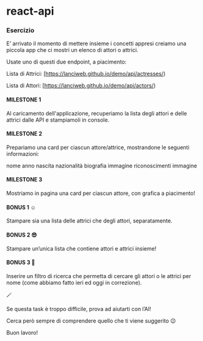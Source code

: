 # react-api

### Esercizio
 
 
 E’ arrivato il momento di mettere insieme i concetti appresi creiamo una piccola app che ci mostri un elenco di attori o attrici.
 
 Usate uno di questi due endpoint, a piacimento:
 
 Lista di Attrici:   [https://lanciweb.github.io/demo/api/actresses/)
 
 Lista di Attori:  [https://lanciweb.github.io/demo/api/actors/)
 
#### MILESTONE 1
 Al caricamento dell'applicazione, recuperiamo la lista degli attori e delle attrici dalle API e stampiamoli in console.
 
#### MILESTONE 2
 
 Prepariamo una card per ciascun attore/attrice, mostrandone le seguenti informazioni:
 
 
nome
anno nascita
nazionalità
biografia
immagine
riconoscimenti
immagine

#### MILESTONE 3

Mostriamo in pagina una card per ciascun attore, con grafica a piacimento!

#### BONUS 1 ☺️

Stampare sia una lista delle attrici che degli attori, separatamente.

#### BONUS 2 😎

Stampare un’unica lista che contiene attori e attrici insieme!

#### BONUS 3 🤯

Inserire un filtro di ricerca che permetta di cercare gli attori o le attrici per nome (come abbiamo fatto ieri ed oggi in correzione). 

<aside>
🪄

Se questa task è troppo difficile, prova ad aiutarti con l’AI!  

Cerca però sempre di comprendere quello che ti viene suggerito 😉

</aside>

Buon lavoro!
